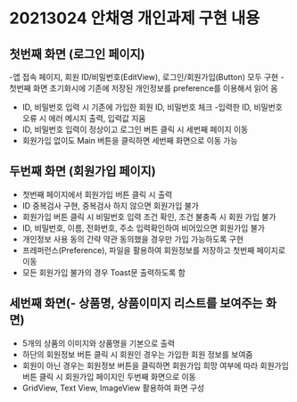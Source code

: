 # 20213024 안채영 개인과제 구현 내용
## 첫번째 화면 (로그인 페이지)
-앱 접속 페이지, 회원 ID/비밀번호(EditView), 로그인/회원가입(Button) 모두 구현
-첫번째 화면 초기화시에 기존에 저장된 개인정보를 preference를 이용해서 읽어 옴
- ID, 비밀번호 입력 시 기존에 가입한 회원 ID, 비밀번호 체크 
-입력한 ID, 비밀번호  오류 시 에러 메시지 출력, 입력값 지움
- ID, 비밀번호 입력이 정상이고 로그인 버튼 클릭 시 세번째 페이지 이동
- 회원가입 없이도 Main 버튼을 클릭하면 세번째 화면으로 이동 가능

## 두번째 화면 (회원가입 페이지)
- 첫번째 페이지에서 회원가입 버튼 클릭 시 출력
- ID 중복검사 구현, 중복검사 하지 않으면 회원가입 불가
- 회원가입 버튼 클릭 시 비밀번호 입력 조건 확인, 조건 불충족 시 회원 가입 불가
- ID, 비밀번호, 이름, 전화번호, 주소 입력확인하여 비어있으면 회원가입 불가 
- 개인정보 사용 동의 간략 약관 동의했을 경우만 가입 가능하도록 구현
- 프레퍼런스(Preference), 파일을 활용하여 회원정보를 저장하고 첫번째 페이지로 이동  
- 모든 회원가입 불가의 경우 Toast문 출력하도록 함

## 세번째 화면(- 상품명, 상품이미지 리스트를 보여주는 화면)
- 5개의 상품의 이미지와 상품명을 기본으로 출력
- 하단의 회원정보 버튼 클릭 시 회원인 경우는 가입한 회원 정보를 보여줌
- 회원이 아닌 경우는 회원정보 버튼을 클릭하면 회원가입 희망 여부에 따라  회원가입 버튼 클릭 시 회원가입 페이지인 두번째 화면으로 이동
- GridView, Text View, ImageView 활용하여 화면 구성
